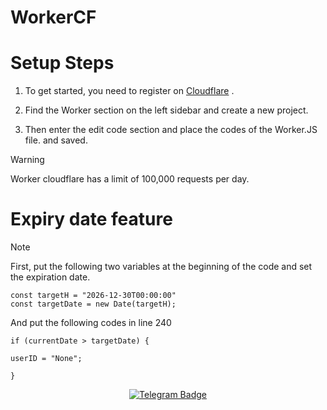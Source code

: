 # WorkerCF


# Setup Steps

1. To get started, you need to register on [Cloudflare](https://www.cloudflare.com/) .

2. Find the Worker section on the left sidebar and create a new project.

3. Then enter the edit code section and place the codes of the Worker.JS file. and saved.

> [!WARNING]
> Worker cloudflare has a limit of 100,000 requests per day.


# Expiry date feature 

> [!NOTE]
>  First, put the following two variables at the beginning of the code and set the expiration date.
> ```
> const targetH = "2026-12-30T00:00:00"
> const targetDate = new Date(targetH);
> ```
>  And put the following codes in line 240
> ```
>if (currentDate > targetDate) {
>
> userID = "None";
>
>} 
> ```

<p align="center">
  <a target="_blank" href="https://t.me/XuvixC">
    <img alt="Telegram Badge" src="https://img.shields.io/badge/XuVixChanel-Telegramlink?style=1&logo=telegram&logoColor=white&color=blue&link=https%3A%2F%2Ft.me%2FXuVix&link=https%3A%2F%2Ft.me%2FXuVix">
  </a>

